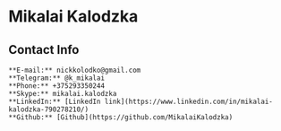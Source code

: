 # Mikalai Kalodzka

## Contact Info
    **E-mail:** nickkolodko@gmail.com
    **Telegram:** @k_mikalai
    **Phone:** +375293350244
    **Skype:** mikalai.kalodzka
    **LinkedIn:** [LinkedIn link](https://www.linkedin.com/in/mikalai-kalodzka-790278210/)
    **Github:** [Github](https://github.com/MikalaiKalodzka)